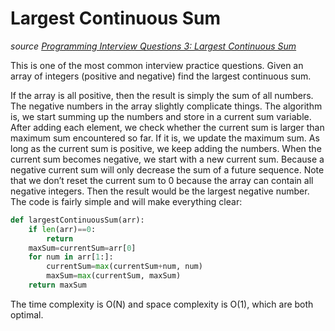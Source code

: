 # Largest Continuous Sum

_source [Programming Interview Questions 3: Largest Continuous Sum](http://www.ardendertat.com/2011/09/24/programming-interview-questions-3-largest-continuous-sum/)_

This is one of the most common interview practice questions. Given an array of integers (positive and negative) find the largest continuous sum.

If the array is all positive, then the result is simply the sum of all numbers. The negative numbers in the array slightly complicate things. The algorithm is, we start summing up the numbers and store in a current sum variable. After adding each element, we check whether the current sum is larger than maximum sum encountered so far. If it is, we update the maximum sum. As long as the current sum is positive, we keep adding the numbers. When the current sum becomes negative, we start with a new current sum. Because a negative current sum will only decrease the sum of a future sequence. Note that we don’t reset the current sum to 0 because the array can contain all negative integers. Then the result would be the largest negative number. The code is fairly simple and will make everything clear:

```python
def largestContinuousSum(arr):
    if len(arr)==0:
        return
    maxSum=currentSum=arr[0]
    for num in arr[1:]:
        currentSum=max(currentSum+num, num)
        maxSum=max(currentSum, maxSum)
    return maxSum
```

The time complexity is O(N) and space complexity is O(1), which are both optimal.
